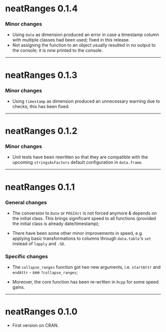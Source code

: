neatRanges 0.1.4
================

### Minor changes

- Using `date` as dimension produced an error in case a timestamp column with multiple classes had been used; fixed in this release.  
- Not assigning the function to an object usually resulted in no output to the console; it is now printed to the console.  
  
---

neatRanges 0.1.3
================

### Minor changes

- Using `timestamp` as dimension produced an unnecessary warning due to checks; this has been fixed.
  
---

neatRanges 0.1.2
================

### Minor changes

- Unit tests have been rewritten so that they are compatible with the upcoming `stringsAsFactors` default configuration in `data.frame`.

---

neatRanges 0.1.1
================

### General changes

-   The conversion to `Date` or `POSIXct` is not forced anymore & depends on the initial class. This brings significant speed to all functions (provided the initial class is already date/timestamp);

-   There have been some other minor improvements in speed, e.g. applying basic transformations to columns through `data.table`'s `set` instead of `lapply` and `.SD`.  

### Specific changes

- The `collapse_ranges` function got two new arguments, i.e. `startAttr` and `endAttr` - see `?collapse_ranges`;

- Moreover, the core function has been re-written in `Rcpp` for some speed gains.  

---

neatRanges 0.1.0
================

-   First version on CRAN.
